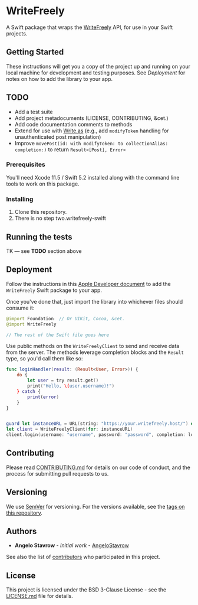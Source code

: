 # WriteFreely

A Swift package that wraps the [WriteFreely](https://writefreely.org) API, for use in your Swift projects.

## Getting Started

These instructions will get you a copy of the project up and running on your local machine for development and testing purposes. See _Deployment_ for notes on how to add the library to your app.

## TODO

- Add a test suite
- Add project metadocuments (LICENSE, CONTRIBUTING, &cet.)
- Add code documentation comments to methods
- Extend for use with [Write.as](https://write.as) (e.g., add `modifyToken` handling for unauthenticated post manipulation)
- Improve `movePost(id: with modifyToken: to collectionAlias: completion:)` to return `Result<[Post], Error>`

### Prerequisites

You'll need Xcode 11.5 / Swift 5.2 installed along with the command line tools to work on this package.

### Installing

1. Clone this repository.
2. There is no step two.writefreely-swift

## Running the tests

TK — see **TODO** section above

## Deployment

Follow the instructions in this [Apple Developer document](https://developer.apple.com/documentation/swift_packages/adding_package_dependencies_to_your_app) to add the `WriteFreely` Swift package to your app.

Once you've done that, just import the library into whichever files should consume it:

```swift
@import Foundation  // Or UIKit, Cocoa, &cet.
@import WriteFreely

// The rest of the Swift file goes here
```

Use public methods on the `WriteFreelyClient` to send and receive data from the server. The methods leverage completion blocks and the `Result` type, so you'd call them like so:

```swift
func loginHandler(result: (Result<User, Error>)) {
    do {
        let user = try result.get()
        print("Hello, \(user.username)!")
    } catch {
        print(error)
    }
}


guard let instanceURL = URL(string: "https://your.writefreely.host/") else { fatalError() }
let client = WriteFreelyClient(for: instanceURL)
client.login(username: "username", password: "password", completion: loginHandler)
```

## Contributing

Please read [CONTRIBUTING.md](CONTRIBUTING.md) for details on our code of conduct, and the process for submitting pull requests to us.

## Versioning

We use [SemVer](http://semver.org/) for versioning. For the versions available, see the [tags on this repository](https://github.com/writeas/writefreely-swift/tags).

## Authors

* **Angelo Stavrow** - *Initial work* - [AngeloStavrow](https://github.com/AngeloStavrow)

See also the list of [contributors](https://github.com/writeas/writefreely-swift/contributors) who participated in this project.

## License

This project is licensed under the BSD 3-Clause License - see the [LICENSE.md](LICENSE.md) file for details.
